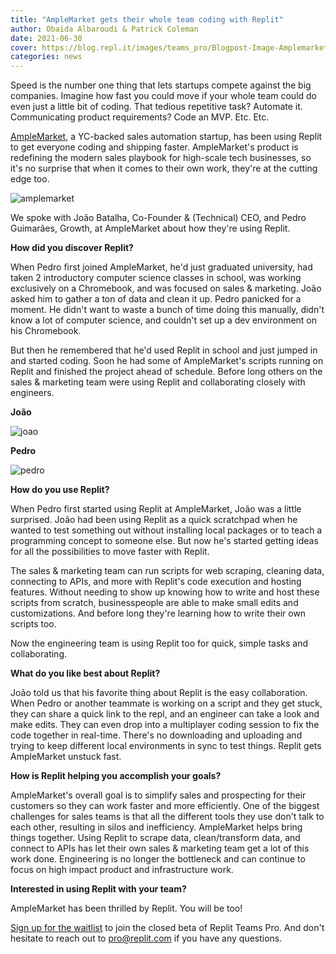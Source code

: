 ```yaml
---
title: "AmpleMarket gets their whole team coding with Replit"
author: Obaida Albaroudi & Patrick Coleman
date: 2021-06-30
cover: https://blog.repl.it/images/teams_pro/Blogpost-Image-Amplemarket.png
categories: news
---
```

Speed is the number one thing that lets startups compete against the big companies. Imagine how fast you could move if your whole team could do even just a little bit of coding. That tedious repetitive task? Automate it. Communicating product requirements? Code an MVP. Etc. Etc.

[AmpleMarket](https://amplemarket.com/), a YC-backed sales automation startup, has been using Replit to get everyone coding and shipping faster. AmpleMarket's product is redefining the modern sales playbook for high-scale tech businesses, so it's no surprise that when it comes to their own work, they're at the cutting edge too.

![amplemarket](https://blog.repl.it/images/amplemarket.png)

We spoke with João Batalha, Co-Founder & (Technical) CEO, and Pedro Guimarães, Growth, at AmpleMarket about how they're using Replit.

**How did you discover Replit?**

When Pedro first joined AmpleMarket, he'd just graduated university, had taken 2 introductory computer science classes in school, was working exclusively on a Chromebook, and was focused on sales & marketing. João asked him to gather a ton of data and clean it up. Pedro panicked for a moment. He didn't want to waste a bunch of time doing this manually, didn't know a lot of computer science, and couldn't set up a dev environment on his Chromebook.

But then he remembered that he'd used Replit in school and just jumped in and started coding. Soon he had some of AmpleMarket's scripts running on Replit and finished the project ahead of schedule. Before long others on the sales & marketing team were using Replit and collaborating closely with engineers.

**João**

![joao](https://blog.repl.it/images/joao.jpeg)

**Pedro**

![pedro](https://blog.repl.it/images/pedro.jpeg)

**How do you use Replit?**

When Pedro first started using Replit at AmpleMarket, João was a little surprised. João had been using Replit as a quick scratchpad when he wanted to test something out without installing local packages or to teach a programming concept to someone else. But now he's started getting ideas for all the possibilities to move faster with Replit.

The sales & marketing team can run scripts for web scraping, cleaning data, connecting to APIs, and more with Replit's code execution and hosting features. Without needing to show up knowing how to write and host these scripts from scratch, businesspeople are able to make small edits and customizations. And before long they're learning how to write their own scripts too.

Now the engineering team is using Replit too for quick, simple tasks and collaborating.

**What do you like best about Replit?**

João told us that his favorite thing about Replit is the easy collaboration. When Pedro or another teammate is working on a script and they get stuck, they can share a quick link to the repl, and an engineer can take a look and make edits. They can even drop into a multiplayer coding session to fix the code together in real-time. There's no downloading and uploading and trying to keep different local environments in sync to test things. Replit gets AmpleMarket unstuck fast.

**How is Replit helping you accomplish your goals?**

AmpleMarket's overall goal is to simplify sales and prospecting for their customers so they can work faster and more efficiently. One of the biggest challenges for sales teams is that all the different tools they use don't talk to each other, resulting in silos and inefficiency. AmpleMarket helps bring things together. Using Replit to scrape data, clean/transform data, and connect to APIs has let their own sales & marketing team get a lot of this work done. Engineering is no longer the bottleneck and can continue to focus on high impact product and infrastructure work.

**Interested in using Replit with your team?**

AmpleMarket has been thrilled by Replit. You will be too!

[Sign up for the waitlist](https://forms.gle/7Ki6nvHrBGRsJZSr9) to join the closed beta of Replit Teams Pro. And don't hesitate to reach out to [pro@replit.com](mailto:pro@replit.com) if you have any questions.